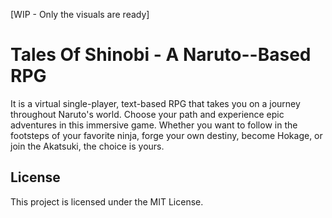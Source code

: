 [WIP - Only the visuals are ready]
# Tales Of Shinobi - A Naruto--Based RPG 

It is a virtual single-player, text-based RPG that takes you on a journey throughout Naruto's world. Choose your path and experience epic adventures in this immersive game. Whether you want to follow in the footsteps of your favorite ninja, forge your own destiny, become Hokage, or join the Akatsuki, the choice is yours.

## License
This project is licensed under the MIT License.
